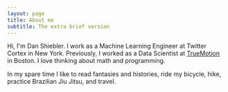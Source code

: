 ```yaml
---
layout: page
title: About me
subtitle: The extra brief version
---
```

<script>
  (function(i,s,o,g,r,a,m){i['GoogleAnalyticsObject']=r;i[r]=i[r]||function(){
  (i[r].q=i[r].q||[]).push(arguments)},i[r].l=1*new Date();a=s.createElement(o),
  m=s.getElementsByTagName(o)[0];a.async=1;a.src=g;m.parentNode.insertBefore(a,m)
  })(window,document,'script','https://www.google-analytics.com/analytics.js','ga');

  ga('create', 'UA-82391879-1', 'auto');
  ga('send', 'pageview');

</script>
Hi, I'm Dan Shiebler. I work as a Machine Learning Engineer at Twitter Cortex in New York. Previously, I worked as a Data Scientist at [TrueMotion](https://gotruemotion.com/) in Boston. I love thinking about math and programming.

In my spare time I like to read fantasies and histories, ride my bicycle, hike, practice Brazilian Jiu Jitsu, and travel.